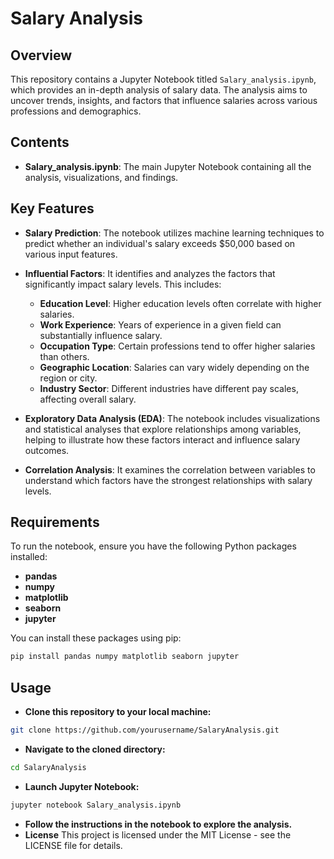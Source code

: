 # **Salary Analysis**

## **Overview**
This repository contains a Jupyter Notebook titled `Salary_analysis.ipynb`, which provides an in-depth analysis of salary data. The analysis aims to uncover trends, insights, and factors that influence salaries across various professions and demographics.

## **Contents**
- **Salary_analysis.ipynb**: The main Jupyter Notebook containing all the analysis, visualizations, and findings.

## **Key Features**
- **Salary Prediction**: The notebook utilizes machine learning techniques to predict whether an individual's salary exceeds $50,000 based on various input features.
  
- **Influential Factors**: It identifies and analyzes the factors that significantly impact salary levels. This includes:
  - **Education Level**: Higher education levels often correlate with higher salaries.
  - **Work Experience**: Years of experience in a given field can substantially influence salary.
  - **Occupation Type**: Certain professions tend to offer higher salaries than others.
  - **Geographic Location**: Salaries can vary widely depending on the region or city.
  - **Industry Sector**: Different industries have different pay scales, affecting overall salary.

- **Exploratory Data Analysis (EDA)**: The notebook includes visualizations and statistical analyses that explore relationships among variables, helping to illustrate how these factors interact and influence salary outcomes.

- **Correlation Analysis**: It examines the correlation between variables to understand which factors have the strongest relationships with salary levels.

## **Requirements**
To run the notebook, ensure you have the following Python packages installed:
- **pandas**
- **numpy**
- **matplotlib**
- **seaborn**
- **jupyter**

You can install these packages using pip:

```bash
pip install pandas numpy matplotlib seaborn jupyter
```
## **Usage**
- **Clone this repository to your local machine:**
```bash
git clone https://github.com/yourusername/SalaryAnalysis.git
```
- **Navigate to the cloned directory:**
```bash
cd SalaryAnalysis
```
- **Launch Jupyter Notebook:**
```bash
jupyter notebook Salary_analysis.ipynb
```
- **Follow the instructions in the notebook to explore the analysis.**
- **License**
This project is licensed under the MIT License - see the LICENSE file for details.
